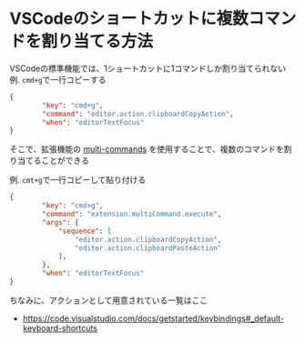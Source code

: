 # VSCodeのショートカットに複数コマンドを割り当てる方法

VSCodeの標準機能では、1ショートカットに1コマンドしか割り当てられない
例. `cmd+g`で一行コピーする
```json
{  
        "key": "cmd+g",  
        "command": "editor.action.clipboardCopyAction",
        "when": "editorTextFocus"  
}
```

そこで、拡張機能の [multi-commands](https://github.com/ryuta46/vscode-multi-command) を使用することで、複数のコマンドを割り当てることができる

例. `cmt+g`で一行コピーして貼り付ける
```json
{  
        "key": "cmd+g",  
        "command": "extension.multiCommand.execute",  
        "args": {  
            "sequence": [  
                "editor.action.clipboardCopyAction",  
                "editor.action.clipboardPasteAction"  
            ],  
        },  
        "when": "editorTextFocus"  
}
```


ちなみに、アクションとして用意されている一覧はここ
- https://code.visualstudio.com/docs/getstarted/keybindings#_default-keyboard-shortcuts

